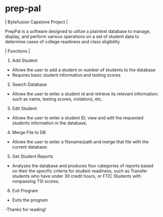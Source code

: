 # prep-pal
| Bytefusion Capstone Project |

PrepPal is a software designed to utilize
a plaintext database to manage, display,
and perform various operations on a set 
of student data to determine cases of
college readiness and class eligibility. 

| Functions |
1) Add Student
- Allows the user to add a student or number of students to the database
- Requires basic student information and testing scores
  
2) Search Database
- Allows the user to enter a student id and retrieve its
  relevant information; such as name, testing scores, violations, etc.

3) Edit Student
- Allows the user to enter a student ID, view and edit the requested students
  information in the database,

4) Merge File to DB
- Allows the user to enter a filename/path and merge that file with the current database.

5) Get Student Reports
- Analyzes the database and produces four categories of reports based on their
  the specific criteria for student readiness, such as Transfer students who have under 30 credit hours, or FTIC Students with nonpassing TSI scores.

6) Exit Program
- Exits the program

-Thanks for reading! 
